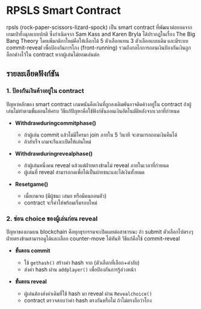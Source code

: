 # RPSLS Smart Contract  

rpsls (rock-paper-scissors-lizard-spock) เป็น smart contract ที่พัฒนาต่อยอดจากเกมเป่ายิ้งฉุบแบบปกติ ซึ่งกำเนิดจาก Sam Kass and Karen Bryla ได้ปรากฎในเรื่อง The Big Bang Theory โดยเพิ่มกติกาใหม่คือให้เลือกได้ 5 ตัวเลือกแทน 3 ตัวเลือกแบบเดิม และมีระบบ commit-reveal เพื่อป้องกันการโกง (front-running) รวมถึงกลไกการถอนเงินป้องกันเงินถูกล็อกค้างไว้ใน contract หากผู้เล่นไม่ยอมเล่นต่อ  

## รายละเอียดฟังก์ชัน  

### 1. ป้องกันเงินค้างอยู่ใน contract  
ปัญหาหลักของ smart contract เกมพนันคือเงินที่ถูกลงเดิมพันอาจติดค้างอยู่ใน contract ถ้าผู้เล่นไม่ทำตามขั้นตอนให้ครบ วิธีแก้ปัญหาคือใช้ฟังก์ชันถอนเงินอัตโนมัติหลังจากเวลาที่กำหนด  

- **Withdrawduringcommitphase()**  
  - ถ้าผู้เล่น commit แล้วไม่มีใครมา join ภายใน 5 วินาที จะสามารถถอนเงินคืนได้  
  - ถ้าสำเร็จ เกมจะรีและเปิดให้เล่นใหม่  

- **Withdrawduringrevealphase()**  
  - ถ้าผู้เล่นหนึ่งคน reveal แล้วแต่ฝ่ายตรงข้ามไม่ reveal ภายในเวลาที่กำหนด  
  - ผู้เล่นที่ reveal สามารถกดเพื่อได้เป็นผ่ายชนะและได้เงินทั้งหมด  

- **Resetgame()**  
  - เมื่อเกมจบ (มีผู้ชนะ เสมอ หรือมีคนถอนตัว)  
  - contract จะรีค่าให้พร้อมเริ่มรอบใหม่  

### 2. ซ่อน choice ของผู้เล่นก่อน reveal  
ปัญหาของเกมบน blockchain คือทุกธุรกรรมจะเปิดเผยต่อสาธารณะ ถ้า submit ตัวเลือกไปตรงๆ ฝ่ายตรงข้ามสามารถดูได้และเลือก counter-move ได้ทันที วิธีแก้คือใช้ commit-reveal  

- **ขั้นตอน commit**  
  - ใช้ `gethash()` สร้างค่า hash จาก (ตัวเลือกที่เลือก+ค่าลับ)  
  - ส่งค่า hash ผ่าน `addplayer()` เพื่อป้องกันการรู้ล่วงหน้า  

- **ขั้นตอน reveal**  
  - ผู้เล่นต้องส่งค่าเดิมที่ใช้ hash มา reveal ผ่าน `Revealchoice()`  
  - contract ตรวจสอบว่าค่า hash ตรงกันหรือไม่ ถ้าไม่ตรงถือว่าโกง
